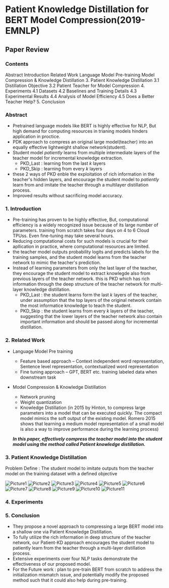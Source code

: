 # Patient Knowledge Distillation for BERT Model Compression(2019-EMNLP)
## Paper Review

### **Contents**

Abstract
Introduction
Related Work
Language Model Pre-training
Model Compression & Knowledge Distillation
3. Patient Knowledge Distillation
3.1 Distillation Objective
3.2 Patient Teacher for Model Compression
4. Experiments
4.1 Datasets
4.2 Baselines and Training Details
4.3 Experimental Results
4.4 Analysis of Model Efficiency
4.5 Does a Better Teacher Help?
5. Conclusion




### **Abstract**
 * Pretrained language models like BERT is highly effective for NLP, But high demand for computing resources in trianing models hinders application in proctice.
 * PDK approach to compress an original large model(teacher) into an equally effective lightweight shallow network(student).
 * Student model *patiently* learns from multiple intermediate layers of the teacher model for incremental knowledge extraction.
   - PKD_Last : learning from the last *k* layers
   - PKD_Skip : learning from every *k* layers
* these 2 ways of PKD enble the exploitation of rich information in the teacher's hidden layers, and encourage the student model to *patiently* learn from and imitate the teacher through a multilayer distillation process.
* Improved results without sacrificing model accuracy.

### **1. Introduction**
  *  Pre-training has proven to be highly effective, But, computational efficiency is a widely recognized issue because of its large number of parameters. training from scratch takes four days on 4 to 6 Cloud TPUss. Even fine-tuning may take several hours.
  * Reducing computational costs for such models is crucial for their apllication in practice, where computational resources are limited.
  * the teacher model outputs probability logits and predicts labels for the training samples, and the student model learns from the teacher network to mimic the teacher's prediction.
  * Instead of learning parameters from only the last layer of the teacher, they encourage the student model to extract knowlegde also from previous layers of the teacher network. this is PKD which has rich information through the deep structure of the teacher network for multi-layer knowledge distillation.
    - PKD_Last : the student learns form the last *k* layers of the teacher, under assumption that the top layers of the original network contain the most informatice knowledge to teach the student.
    - PKD_Skip : the student learns from every *k* layers of the teacher, suggesting that the lower layers of the teacher network also contain important information and should be passed along for incremental distillation.
    
### **2. Related Work**
   * Language Model Pre training
      - Feature based approach – Context independent word representation, Sentence level representation, contextualized word           representation
      - Fine tuning approach – GPT, BERT etc. training labeled data when downstream task 
   * Model Compression & Knowledge Distillation
      - Network pruning 
      - Weight quantization 
      - Knowledge Distillation (in 2015 by Hinton, to compress large parameters into a model that can be executed quickly. The compact model mimics the soft output of the existing model. Romero 2015 shows that learning a medium model representation of a small model is also a way to improve performance during the learning process)
      
      ***In this paper, effectively compress the teacher model into the student model using the method called Patient knowledge distillation.***
      
### **3. Patient Knowledge Distillation**
Problem Define : The student model to imitate outputs from the teacher model on the training dataset with a defined objective

![Picture1](https://user-images.githubusercontent.com/65929463/84465351-be4b0d80-acb1-11ea-9271-a5db165d8823.jpg)
![Picture2](https://user-images.githubusercontent.com/65929463/84465359-c1de9480-acb1-11ea-9ba1-727289fa70a4.jpg)
![Picture3](https://user-images.githubusercontent.com/65929463/84465372-c86d0c00-acb1-11ea-9dda-1b7c3a14672b.jpg)
![Picture4](https://user-images.githubusercontent.com/65929463/84465374-ca36cf80-acb1-11ea-9696-3a68a9afc0e6.jpg)
![Picture5](https://user-images.githubusercontent.com/65929463/84465381-ce62ed00-acb1-11ea-8e14-689c35ef1fff.jpg)
![Picture6](https://user-images.githubusercontent.com/65929463/84465385-d0c54700-acb1-11ea-9c96-44297b506a63.jpg)
![Picture7](https://user-images.githubusercontent.com/65929463/84465390-d3c03780-acb1-11ea-87c9-dd8d3af36f5a.jpg)
![Picture8](https://user-images.githubusercontent.com/65929463/84465393-d589fb00-acb1-11ea-941d-e7129a009e39.jpg)
![Picture9](https://user-images.githubusercontent.com/65929463/84465397-d884eb80-acb1-11ea-8049-6a2ee8890cb9.jpg)
![Picture10](https://user-images.githubusercontent.com/65929463/84465404-da4eaf00-acb1-11ea-9833-542587054040.jpg)
![Picture11](https://user-images.githubusercontent.com/65929463/84465407-dd499f80-acb1-11ea-8b3c-720b73a82a44.jpg)


### **4. Experiments**
### **5. Conclusion** 
   * They propose a novel approach to compressing a large BERT model into a shallow one via Patient Knowledge Distillation.
   * To fully utilize the rich information in deep structure of the teacher network, our Patient-KD approach encourages the student model to patiently learn from the teacher through a multi-layer distillation process.
   * Extensive experiments over four NLP tasks demonstrate the effectiveness of our proposed model.
   * For the Future work : plan to pre-train BERT from scratch to address the initialization mismatch issue, and potentially modify the proposed method such that it could also help during pre-training.
